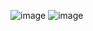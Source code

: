 ![image](https://user-images.githubusercontent.com/107780170/209604860-2826ba75-dfd1-4590-8834-9f5cce106e8c.png)
![image](https://user-images.githubusercontent.com/107780170/209604880-eadb304f-5f41-412c-8666-0d2d5c754738.png)
